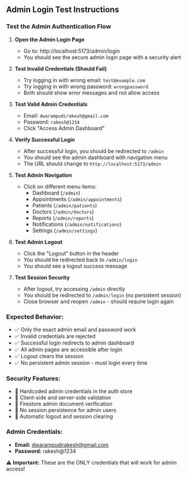 ## Admin Login Test Instructions

### Test the Admin Authentication Flow

1. **Open the Admin Login Page**
   - Go to: http://localhost:5173/admin/login
   - You should see the secure admin login page with a security alert

2. **Test Invalid Credentials (Should Fail)**
   - Try logging in with wrong email: `test@example.com`
   - Try logging in with wrong password: `wrongpassword`
   - Both should show error messages and not allow access

3. **Test Valid Admin Credentials**
   - Email: `dwarampudirakesh@gmail.com`
   - Password: `rakesh@1234`
   - Click "Access Admin Dashboard"

4. **Verify Successful Login**
   - After successful login, you should be redirected to `/admin`
   - You should see the admin dashboard with navigation menu
   - The URL should change to `http://localhost:5173/admin`

5. **Test Admin Navigation**
   - Click on different menu items:
     - Dashboard (`/admin`)
     - Appointments (`/admin/appointments`)
     - Patients (`/admin/patients`)
     - Doctors (`/admin/doctors`)
     - Reports (`/admin/reports`)
     - Notifications (`/admin/notifications`)
     - Settings (`/admin/settings`)

6. **Test Admin Logout**
   - Click the "Logout" button in the header
   - You should be redirected back to `/admin/login`
   - You should see a logout success message

7. **Test Session Security**
   - After logout, try accessing `/admin` directly
   - You should be redirected to `/admin/login` (no persistent session)
   - Close browser and reopen `/admin` - should require login again

### Expected Behavior:
- ✅ Only the exact admin email and password work
- ✅ Invalid credentials are rejected
- ✅ Successful login redirects to admin dashboard
- ✅ All admin pages are accessible after login
- ✅ Logout clears the session
- ✅ No persistent admin session - must login every time

### Security Features:
- 🔐 Hardcoded admin credentials in the auth store
- 🔐 Client-side and server-side validation
- 🔐 Firestore admin document verification
- 🔐 No session persistence for admin users
- 🔐 Automatic logout and session clearing

### Admin Credentials:
- **Email:** dwarampudirakesh@gmail.com
- **Password:** rakesh@1234

⚠️ **Important:** These are the ONLY credentials that will work for admin access!
